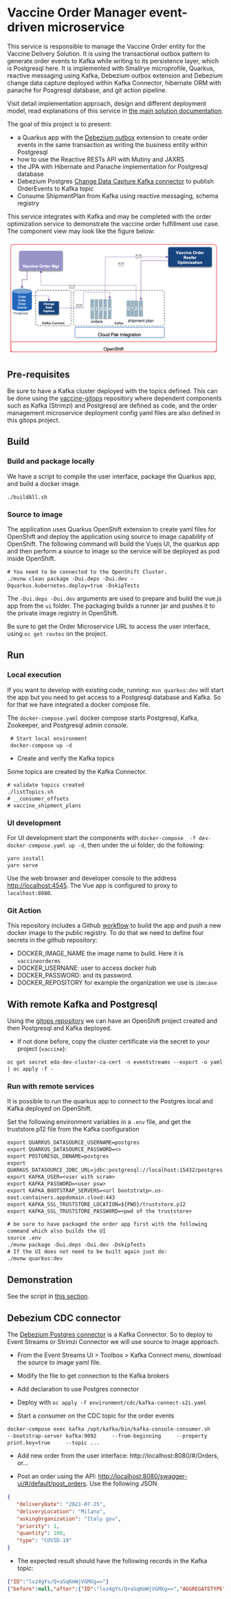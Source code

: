 # Vaccine Order Manager event-driven microservice

This service is responsible to manage the Vaccine Order entity for the Vaccine Delivery Solution. It is using the transactional outbox pattern to generate order events to Kafka while writing to its persistence layer, which is Postgresql here. It is implemented with Smallrye microprofile, Quarkus, reactive messaging using Kafka, Debezium outbox extension and Debezium change data capture deployed within Kafka Connector, hibernate ORM with panache for Posgresql database, and git action pipeline.


Visit detail implementation approach, design and different deployment model, read explanations of this service in [the main solution documentation](https://ibm-cloud-architecture.github.io/vaccine-solution-main/solution/orderms/).

The goal of this project is to present:

* a Quarkus app with the [Debezium outbox](https://debezium.io/documentation/reference/integrations/outbox.html) extension to create order events in the same transaction as writing the business entity within Postgresql
* how to use the Reactive RESTs API with Mutiny and JAXRS
* the JPA with Hibernate and Panache implementation for Postgresql database
* Debezium Postgres [Change Data Capture Kafka connector](https://debezium.io/documentation/reference/connectors/postgresql.html) to publish OrderEvents to Kafka topic
* Consume ShipmentPlan from Kafka using reactive messaging, schema registry

This service integrates with Kafka and may be completed with the order optimization service to demonstrate the vaccine order fulfillment use case. The component view may look like the figure below:

 ![](./docs/vaccine-order-1.png)

## Pre-requisites

Be sure to have a Kafka cluster deployed with the topics defined. This can be done using the [vaccine-gitops](https://github.com/ibm-cloud-architecture/vaccine-gitops) repository where dependent components such as Kafka (Strimzi) and Postgresql are defined as code, and the order management microservice deployment config yaml files are also defined in this gitops project.

## Build 

### Build and package locally

We have a script to compile the user interface, package the Quarkus app, and build a docker image.

```shell
./buildAll.sh
```

### Source to image

The application uses Quarkus OpenShift extension to create yaml files for OpenShift and deploy the application using source to image capability of OpenShift. The following command will build the Vuejs UI, the quarkus app and then perform a source to image so the service will be deployed as pod inside OpenShift. 

```shell
# You need to be connected to the OpenShift Cluster.
./mvnw clean package -Dui.deps -Dui.dev -Dquarkus.kubernetes.deploy=true -DskipTests
```

The `-Dui.deps -Dui.dev` arguments are used to prepare and build the vue.js app from the `ui` folder. The packaging builds a runner jar and pushes it to the private image registry in OpenShift.

Be sure to get the Order Microservice URL to access the user interface, using `oc get routes` on the project.

## Run

### Local execution

If you want to develop with existing code, running: `mvn quarkus:dev` will start the app but you need to get access to a Postgresql database and Kafka. So for that we have integrated a docker compose file.

The `docker-compose.yaml` docker compose starts Postgresql, Kafka, Zookeeper, and Postgresql admin console.

```shell
 # Start local environment 
 docker-compose up -d 
 ```

* Create and verify the Kafka topics

Some topics are created by the Kafka Connector.

```shell
# validate topics created
./listTopics.sh
# __consumer_offsets
# vaccine_shipment_plans
```


### UI development

For UI development start the components with `docker-compose  -f dev-docker-compose.yaml up -d`, then under the ui folder, do the following:

```
yarn install
yarn serve
```

Use the web browser and developer console to the address [http://localhost:4545](http://localhost:4545). The Vue app is configured to proxy to `localhost:8080`.


### Git Action

This repository includes a Github [workflow](https://github.com/ibm-cloud-architecture/vaccine-order-mgr/blob/master/.github/workflows/dockerbuild.yaml) to build the app and push a new docker image to the public registry. To do that we need to define four secrets in the github repository:

* DOCKER_IMAGE_NAME the image name to build. Here it is `vaccineorderms`
* DOCKER_USERNANE: user to access docker hub
* DOCKER_PASSWORD: and its password.
* DOCKER_REPOSITORY for example the organization we use is `ibmcase`

## With remote Kafka and Postgresql

Using the [gitops repository](https://github.com/ibm-cloud-architecture/vaccine-gitops) we can have an OpenShift project created and then Postgresql and Kafka deployed.


* If not done before, copy the cluster certificate via the secret to your project (`vaccine`):

 ```shell
 oc get secret eda-dev-cluster-ca-cert -n eventstreams --export -o yaml | oc apply -f -
 ```



### Run with remote services

It is possible to run the quarkus app to connect to the Postgres local and Kafka deployed on OpenShift.

Set the following environment variables in a `.env` file, and get the truststore.p12 file from the Kafka configuration

 ```shell
 export QUARKUS_DATASOURCE_USERNAME=postgres
 export QUARKUS_DATASOURCE_PASSWORD=<>
 export POSTGRESQL_DBNAME=postgres
 export QUARKUS_DATASOURCE_JDBC_URL=jdbc:postgresql://localhost:15432/postgres
 export KAFKA_USER=<user with scram>
 export KAFKA_PASSWORD=<user psw>
 export KAFKA_BOOTSTRAP_SERVERS=<url bootstratp>.us-east.containers.appdomain.cloud:443
 export KAFKA_SSL_TRUSTSTORE_LOCATION=${PWD}/truststore.p12
 export KAFKA_SSL_TRUSTSTORE_PASSWORD=<pwd of the truststore> 
 ```

 ```shell
 # be sure to have packaged the order app first with the following command which also builds the UI
 source .env
 ./mvnw package -Dui.deps -Dui.dev -DskipTests
 # If the UI does not need to be built again just do:
 ./mvnw quarkus:dev 
 ```


## Demonstration

See the script in [this section](https://ibm-cloud-architecture.github.io/vaccine-solution-main/solution/orderms/#demonstration-script).


## Debezium CDC connector

The [Debezium Postgres connector](https://debezium.io/documentation/reference/connectors/postgresql.html) is a Kafka Connector. So to deploy to Event Streams or Strimzi Connector we will use source to image approach.

* From the Event Streams UI > Toolbox > Kafka Connect menu, download the source to image yaml file.
* Modify the file to get connection to the Kafka brokers
* Add declaration to use Postgres connector
* Deploy with `oc apply -f environment/cdc/kafka-connect-s2i.yaml`


* Start a consumer on the CDC topic for the order events

 ```shell
 docker-compose exec kafka /opt/kafka/bin/kafka-console-consumer.sh     --bootstrap-server kafka:9092     --from-beginning     --property print.key=true     --topic ...
 ```

* Add new order from the user interface: http://localhost:8080/#/Orders, or...

* Post an order using the API: [http://localhost:8080/swagger-ui/#/default/post_orders](http://localhost:8080/swagger-ui/#/default/post_orders). Use the following JSON

 ```json
 {
    "deliveryDate": "2021-07-25",
    "deliveryLocation": "Milano",
    "askingOrganization": "Italy gov",
    "priority": 1,
    "quantity": 100,
    "type": "COVID-19"
 }
 ```

 * The expected result should have the following records in the Kafka topic:

 ```json
 {"ID":"lvz4gYs/Q+aSqKmWjVGMXg=="}	
 {"before":null,"after":{"ID":"lvz4gYs/Q+aSqKmWjVGMXg==","AGGREGATETYPE":"VaccineOrderEntity","AGGREGATEID":"21","TYPE":"OrderCreated","TIMESTAMP":1605304440331350,"PAYLOAD":"{\"orderID\":21,\"deliveryLocation\":\"London\",\"quantity\":150,\"priority\":2,\"deliveryDate\":\"2020-12-25\",\"askingOrganization\":\"UK Governement\",\"vaccineType\":\"COVID-19\",\"status\":\"OPEN\",\"creationDate\":\"13-Nov-2020 21:54:00\"}"},"source":{"version":"1.3.0.Final","connector":"db2","name":"vaccine_lot_db","ts_ms":1605304806596,"snapshot":"last","db":"TESTDB","schema":"DB2INST1","table":"ORDEREVENTS","change_lsn":null,"commit_lsn":"00000000:0000150f:0000000000048fca"},"op":"r","ts_ms":1605304806600,"transaction":null}
 ```
